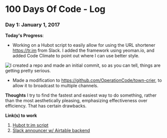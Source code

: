 # 100 Days Of Code - Log

### Day 1: January 1, 2017

**Today's Progress**:

* Working on a Hubot script to easily allow for using the URL shortener https://tr.im from Slack. I added the framework using yeoman.io, and added Code Climate to point out where I can use better style.

![I created a repo and made an initial commit, so as you can tell, things are getting pretty serious.](https://pbs.twimg.com/media/B9B45qUIQAAAJKJ.png:large)

* Made a modification to https://github.com/OperationCode/town-crier, to allow it to broadcast to multiple channels.

**Thoughts** I try to find the fastest and easiest way to do something, rather than the most aesthetically pleasing, emphasizing effectiveness over efficiency. That has certain drawbacks.

**Link(s) to work**

1. [Hubot tr.im script](https://github.com/hollomancer/hubot-trim)
2. [Slack announcer w/ Airtable backend](https://github.com/OperationCode/town-crier)
